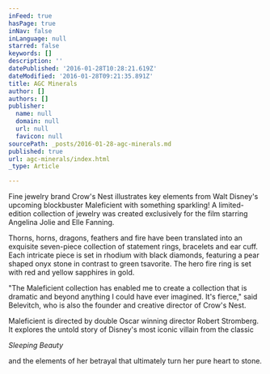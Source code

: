 ```yaml
---
inFeed: true
hasPage: true
inNav: false
inLanguage: null
starred: false
keywords: []
description: ''
datePublished: '2016-01-28T10:28:21.619Z'
dateModified: '2016-01-28T09:21:35.891Z'
title: AGC Minerals
author: []
authors: []
publisher:
  name: null
  domain: null
  url: null
  favicon: null
sourcePath: _posts/2016-01-28-agc-minerals.md
published: true
url: agc-minerals/index.html
_type: Article

---
```

Fine jewelry brand Crow's Nest illustrates key elements from Walt Disney's upcoming blockbuster Maleficient with something sparkling! A limited-edition collection of jewelry was created exclusively for the film starring Angelina Jolie and Elle Fanning.

Thorns, horns, dragons, feathers and fire have been translated into an exquisite seven-piece collection of statement rings, bracelets and ear cuff. Each intricate piece is set in rhodium with black diamonds, featuring a pear shaped onyx stone in contrast to green tsavorite. The hero fire ring is set with red and yellow sapphires in gold.

"The Maleficient collection has enabled me to create a collection that is dramatic and beyond anything I could have ever imagined. It's fierce," said Belevitch, who is also the founder and creative director of Crow's Nest.

Maleficient is directed by double Oscar winning director Robert Stromberg. It explores the untold story of Disney's most iconic villain from the classic

_Sleeping Beauty_

and the elements of her betrayal that ultimately turn her pure heart to stone.
